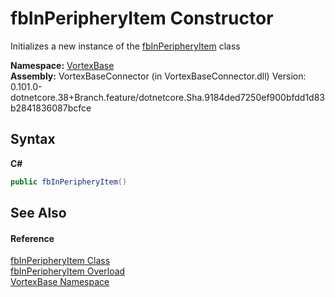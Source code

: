 # fbInPeripheryItem Constructor 
 

Initializes a new instance of the <a href="T_VortexBase_fbInPeripheryItem.md">fbInPeripheryItem</a> class

**Namespace:**&nbsp;<a href="N_VortexBase.md">VortexBase</a><br />**Assembly:**&nbsp;VortexBaseConnector (in VortexBaseConnector.dll) Version: 0.101.0-dotnetcore.38+Branch.feature/dotnetcore.Sha.9184ded7250ef900bfdd1d83b2841836087bcfce

## Syntax

**C#**<br />
``` C#
public fbInPeripheryItem()
```


## See Also


#### Reference
<a href="T_VortexBase_fbInPeripheryItem.md">fbInPeripheryItem Class</a><br /><a href="Overload_VortexBase_fbInPeripheryItem__ctor.md">fbInPeripheryItem Overload</a><br /><a href="N_VortexBase.md">VortexBase Namespace</a><br />